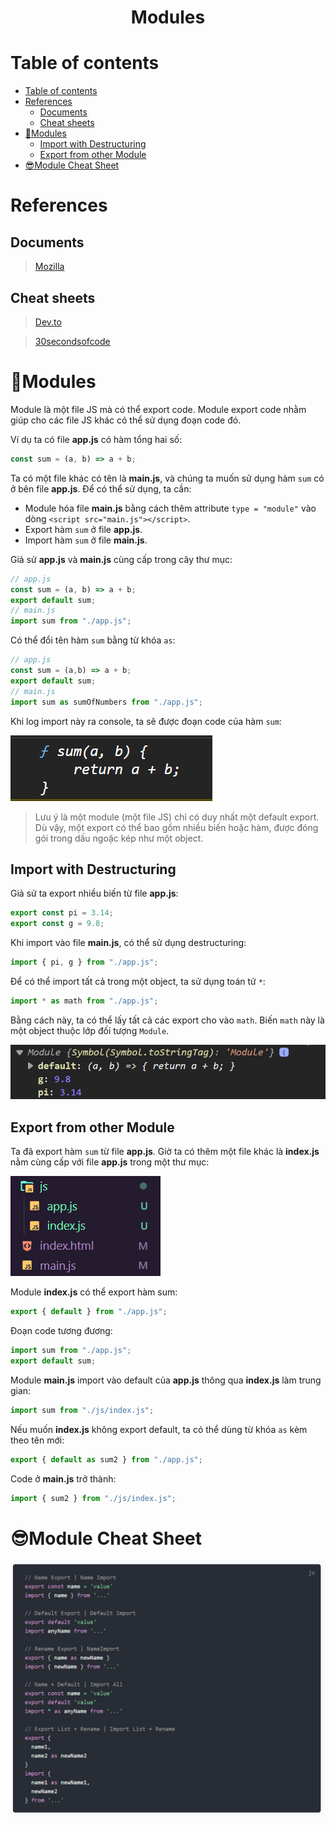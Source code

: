 <link rel='stylesheet' href='../../main.css'>

<div class="title">
    <center><h1 class="bigtitle">Modules</h1></center>
</div>

# Table of contents

- [Table of contents](#table-of-contents)
- [References](#references)
  - [Documents](#documents)
  - [Cheat sheets](#cheat-sheets)
- [🍱Modules](#modules)
  - [Import with Destructuring](#import-with-destructuring)
  - [Export from other Module](#export-from-other-module)
- [😎Module Cheat Sheet](#module-cheat-sheet)

# References

## Documents

> [Mozilla](https://developer.mozilla.org/en-US/docs/Web/JavaScript/Guide/Modules)

## Cheat sheets

> [Dev.to](https://dev.to/samanthaming/javascript-module-cheatsheet-5b4o)

> [30secondsofcode](https://www.30secondsofcode.org/articles/s/javascript-module-cheatsheet)

# 🍱Modules

Module là một file JS mà có thể export code. Module export code nhằm giúp cho các file JS khác có thể sử dụng đoạn code đó.

Ví dụ ta có file **app.js** có hàm tổng hai số:

```js
const sum = (a, b) => a + b;
```

Ta có một file khác có tên là **main.js**, và chúng ta muốn sử dụng hàm `sum` có ở bên file **app.js**. Để có thể sử dụng, ta cần:

- Module hóa file **main.js** bằng cách thêm attribute `type = "module"` vào dòng `<script src="main.js"></script>`.
- Export hàm `sum` ở file **app.js**.
- Import hàm `sum` ở file **main.js**.

Giả sử **app.js** và **main.js** cùng cấp trong cây thư mục:

```js
// app.js
const sum = (a, b) => a + b;
export default sum;
// main.js
import sum from "./app.js";
```

Có thể đổi tên hàm `sum` bằng từ khóa `as`:

```js
// app.js
const sum = (a,b) => a + b;
export default sum;
// main.js
import sum as sumOfNumbers from "./app.js";
```

Khi log import này ra console, ta sẽ được đoạn code của hàm `sum`:

<img src="modules1.png">

> Lưu ý là một module (một file JS) chỉ có duy nhất một default export. Dù vậy, một export có thể bao gồm nhiều biến hoặc hàm, được đóng gói trong dấu ngoặc kép như một object.

## Import with Destructuring

Giả sử ta export nhiều biến từ file **app.js**:

```js
export const pi = 3.14;
export const g = 9.8;
```

Khi import vào file **main.js**, có thể sử dụng destructuring:

```js
import { pi, g } from "./app.js";
```

Để có thể import tất cả trong một object, ta sử dụng toán tử `*`:

```js
import * as math from "./app.js";
```

Bằng cách này, ta có thể lấy tất cả các export cho vào `math`. Biến `math` này là một object thuộc lớp đối tượng `Module`.

<img src="modules3.png">

## Export from other Module

Ta đã export hàm `sum` từ file **app.js**. Giờ ta có thêm một file khác là **index.js** nằm cùng cấp với file **app.js** trong một thư mục:

<img src="modules2.png">

Module **index.js** có thể export hàm sum:

```js
export { default } from "./app.js";
```

Đoạn code tương đương:

```js
import sum from "./app.js";
export default sum;
```

Module **main.js** import vào default của **app.js** thông qua **index.js** làm trung gian:

```js
import sum from "./js/index.js";
```

Nếu muốn **index.js** không export default, ta có thể dùng từ khóa `as` kèm theo tên mới:

```js
export { default as sum2 } from "./app.js";
```

Code ở **main.js** trở thành:

```js
import { sum2 } from "./js/index.js";
```

# 😎Module Cheat Sheet

<img src="modules4.png">

